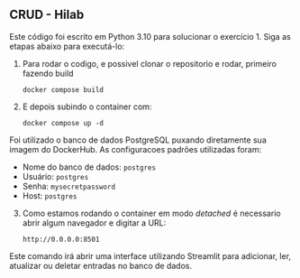 ## CRUD - Hilab

Este código foi escrito em Python 3.10 para solucionar o exercício 1. Siga as etapas abaixo para executá-lo:

1. Para rodar o codigo, e possivel clonar o repositorio e rodar, primeiro fazendo build
    ```
    docker compose build
    ```

2. E depois subindo o container com:
    ```
    docker compose up -d
    ```


Foi utilizado o banco de dados PostgreSQL puxando diretamente sua imagem do DockerHub. As configuracoes padrões utilizadas foram:

- Nome do banco de dados: `postgres`
- Usuário: `postgres`
- Senha: `mysecretpassword`
- Host: `postgres`


3. Como estamos rodando o container em modo _detached_ é necessario abrir algum navegador e digitar a URL:

    ```    
    http://0.0.0.0:8501
    ```

Este comando irá abrir uma interface utilizando Streamlit para adicionar, ler, atualizar ou deletar entradas no banco de dados.
